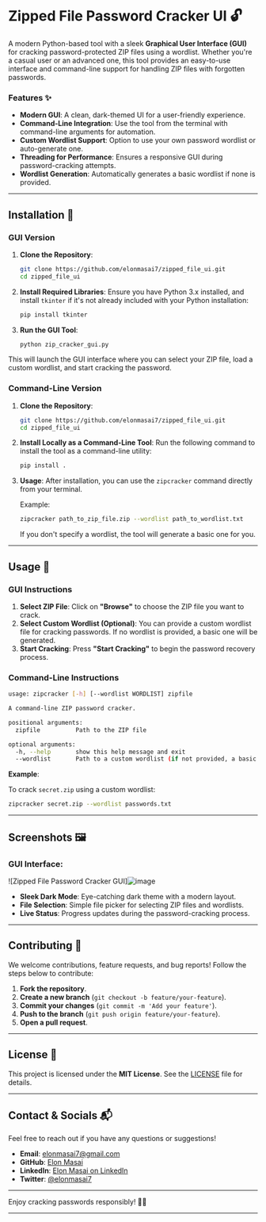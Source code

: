 # Zipped File Password Cracker UI 🔓

A modern Python-based tool with a sleek **Graphical User Interface (GUI)** for cracking password-protected ZIP files using a wordlist. Whether you're a casual user or an advanced one, this tool provides an easy-to-use interface and command-line support for handling ZIP files with forgotten passwords.

### Features ✨
- **Modern GUI**: A clean, dark-themed UI for a user-friendly experience.
- **Command-Line Integration**: Use the tool from the terminal with command-line arguments for automation.
- **Custom Wordlist Support**: Option to use your own password wordlist or auto-generate one.
- **Threading for Performance**: Ensures a responsive GUI during password-cracking attempts.
- **Wordlist Generation**: Automatically generates a basic wordlist if none is provided.

---

## Installation 🚀

### GUI Version

1. **Clone the Repository**:
   ```bash
   git clone https://github.com/elonmasai7/zipped_file_ui.git
   cd zipped_file_ui
   ```

2. **Install Required Libraries**:
   Ensure you have Python 3.x installed, and install `tkinter` if it's not already included with your Python installation:
   ```bash
   pip install tkinter
   ```

3. **Run the GUI Tool**:
   ```bash
   python zip_cracker_gui.py
   ```

This will launch the GUI interface where you can select your ZIP file, load a custom wordlist, and start cracking the password.

### Command-Line Version

1. **Clone the Repository**:
   ```bash
   git clone https://github.com/elonmasai7/zipped_file_ui.git
   cd zipped_file_ui
   ```

2. **Install Locally as a Command-Line Tool**:
   Run the following command to install the tool as a command-line utility:
   ```bash
   pip install .
   ```

3. **Usage**:
   After installation, you can use the `zipcracker` command directly from your terminal.

   Example:
   ```bash
   zipcracker path_to_zip_file.zip --wordlist path_to_wordlist.txt
   ```

   If you don't specify a wordlist, the tool will generate a basic one for you.

---

## Usage 📖

### GUI Instructions

1. **Select ZIP File**: Click on **"Browse"** to choose the ZIP file you want to crack.
2. **Select Custom Wordlist (Optional)**: You can provide a custom wordlist file for cracking passwords. If no wordlist is provided, a basic one will be generated.
3. **Start Cracking**: Press **"Start Cracking"** to begin the password recovery process.

### Command-Line Instructions

```bash
usage: zipcracker [-h] [--wordlist WORDLIST] zipfile

A command-line ZIP password cracker.

positional arguments:
  zipfile          Path to the ZIP file

optional arguments:
  -h, --help       show this help message and exit
  --wordlist       Path to a custom wordlist (if not provided, a basic one will be generated)
```

**Example**:

To crack `secret.zip` using a custom wordlist:
```bash
zipcracker secret.zip --wordlist passwords.txt
```

---

## Screenshots 🖼️

### GUI Interface:
![Zipped File Password Cracker GUI]![image](https://github.com/user-attachments/assets/937c0aff-8519-4795-ba73-a84a43ae641e)


- **Sleek Dark Mode**: Eye-catching dark theme with a modern layout.
- **File Selection**: Simple file picker for selecting ZIP files and wordlists.
- **Live Status**: Progress updates during the password-cracking process.

---

## Contributing 🤝

We welcome contributions, feature requests, and bug reports! Follow the steps below to contribute:

1. **Fork the repository**.
2. **Create a new branch** (`git checkout -b feature/your-feature`).
3. **Commit your changes** (`git commit -m 'Add your feature'`).
4. **Push to the branch** (`git push origin feature/your-feature`).
5. **Open a pull request**.

---

## License 📄

This project is licensed under the **MIT License**. See the [LICENSE](LICENSE) file for details.

---

## Contact & Socials 📬

Feel free to reach out if you have any questions or suggestions!

- **Email**: elonmasai7@gmail.com
- **GitHub**: [Elon Masai](https://github.com/elonmasai7)
- **LinkedIn**: [Elon Masai on LinkedIn](https://www.linkedin.com/in/elonmasai)
- **Twitter**: [@elonmasai7](https://twitter.com/elonmasai7)

---

Enjoy cracking passwords responsibly! 🎉🔐

---
